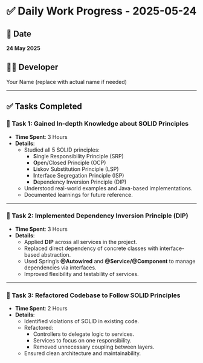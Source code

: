 # ✅ Daily Work Progress - 2025-05-24

## 📅 Date
**24 May 2025**

## 🧑‍💻 Developer
Your Name (replace with actual name if needed)

---

## ✅ Tasks Completed

### 🔹 Task 1: Gained In-depth Knowledge about SOLID Principles
- **Time Spent**: 3 Hours
- **Details**:
  - Studied all 5 SOLID principles:
    - **S**ingle Responsibility Principle (SRP)
    - **O**pen/Closed Principle (OCP)
    - **L**iskov Substitution Principle (LSP)
    - **I**nterface Segregation Principle (ISP)
    - **D**ependency Inversion Principle (DIP)
  - Understood real-world examples and Java-based implementations.
  - Documented learnings for future reference.

---

### 🔹 Task 2: Implemented Dependency Inversion Principle (DIP)
- **Time Spent**: 3 Hours
- **Details**:
  - Applied **DIP** across all services in the project.
  - Replaced direct dependency of concrete classes with interface-based abstraction.
  - Used Spring’s **@Autowired** and **@Service/@Component** to manage dependencies via interfaces.
  - Improved flexibility and testability of services.

---

### 🔹 Task 3: Refactored Codebase to Follow SOLID Principles
- **Time Spent**: 2 Hours
- **Details**:
  - Identified violations of SOLID in existing code.
  - Refactored:
    - Controllers to delegate logic to services.
    - Services to focus on one responsibility.
    - Removed unnecessary coupling between layers.
  - Ensured clean architecture and maintainability.